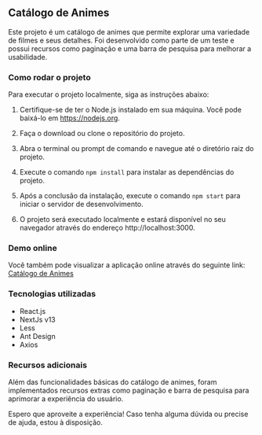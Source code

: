 ## Catálogo de Animes

Este projeto é um catálogo de animes que permite explorar uma variedade de filmes e seus detalhes. Foi desenvolvido como parte de um teste e possui recursos como paginação e uma barra de pesquisa para melhorar a usabilidade.

### Como rodar o projeto

Para executar o projeto localmente, siga as instruções abaixo:

1. Certifique-se de ter o Node.js instalado em sua máquina. Você pode baixá-lo em https://nodejs.org.

2. Faça o download ou clone o repositório do projeto.

3. Abra o terminal ou prompt de comando e navegue até o diretório raiz do projeto.

4. Execute o comando `npm install` para instalar as dependências do projeto.

5. Após a conclusão da instalação, execute o comando `npm start` para iniciar o servidor de desenvolvimento.

6. O projeto será executado localmente e estará disponível no seu navegador através do endereço http://localhost:3000.

### Demo online

Você também pode visualizar a aplicação online através do seguinte link: [Catálogo de Animes](https://anime-flix-ten.vercel.app/)

### Tecnologias utilizadas

- React.js
- NextJs v13
- Less
- Ant Design
- Axios

### Recursos adicionais

Além das funcionalidades básicas do catálogo de animes, foram implementados recursos extras como paginação e barra de pesquisa para aprimorar a experiência do usuário.

Espero que aproveite a experiência! Caso tenha alguma dúvida ou precise de ajuda, estou à disposição.